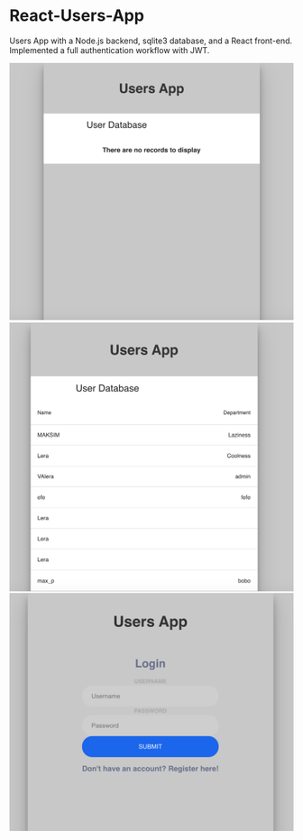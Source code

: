 # React-Users-App
Users App with a Node.js backend, sqlite3 database, and a React front-end. Implemented a full authentication workflow with JWT. 

![img](1.png)
![img](2.png)
![img](3.png)

